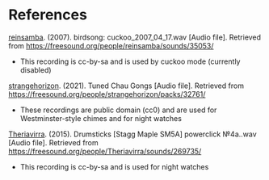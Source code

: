 References
==========
[reinsamba](https://freesound.org/people/reinsamba/). (2007).
birdsong: cuckoo_2007_04_17.wav [Audio file].
Retrieved from https://freesound.org/people/reinsamba/sounds/35053/
- This recording is cc-by-sa and is used by cuckoo mode (currently disabled)

[strangehorizon](https://soundcloud.com/sonic_kitchen). (2021).
Tuned Chau Gongs [Audio file].
Retrieved from https://freesound.org/people/strangehorizon/packs/32761/
- These recordings are public domain (cc0) and are used for Westminster-style chimes
  and for night watches

[Theriavirra](https://freesound.org/people/Theriavirra). (2015).
Drumsticks [Stagg Maple SM5A] powerclick №4a..wav [Audio file].
Retrieved from https://freesound.org/people/Theriavirra/sounds/269735/
- This recording is cc-by-sa and is used for night watches
